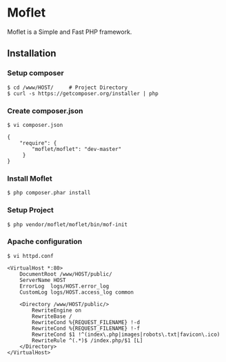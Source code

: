 Moflet
======

Moflet is a Simple and Fast PHP framework.


Installation
------

### Setup composer

    $ cd /www/HOST/     # Project Directory
    $ curl -s https://getcomposer.org/installer | php


### Create composer.json 

    $ vi composer.json 
    
    {
        "require": {
            "moflet/moflet": "dev-master"
         }
    }

### Install Moflet

    $ php composer.phar install

### Setup Project

    $ php vendor/moflet/moflet/bin/mof-init


### Apache configuration

    $ vi httpd.conf

    <VirtualHost *:80>
        DocumentRoot /www/HOST/public/
        ServerName HOST
        ErrorLog  logs/HOST.error_log
        CustomLog logs/HOST.access_log common

        <Directory /www/HOST/public/>
            RewriteEngine on
            RewriteBase /
            RewriteCond %{REQUEST_FILENAME} !-d
            RewriteCond %{REQUEST_FILENAME} !-f
            RewriteCond $1 !^(index\.php|images|robots\.txt|favicon\.ico)
            RewriteRule ^(.*)$ /index.php/$1 [L]
        </Directory>
    </VirtualHost>
